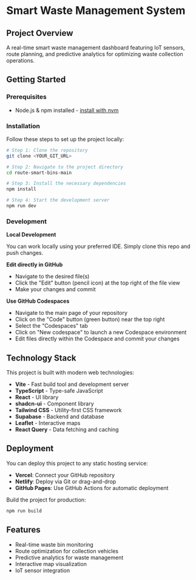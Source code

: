 # Smart Waste Management System

## Project Overview

A real-time smart waste management dashboard featuring IoT sensors, route planning, and predictive analytics for optimizing waste collection operations.

## Getting Started

### Prerequisites

- Node.js & npm installed - [install with nvm](https://github.com/nvm-sh/nvm#installing-and-updating)

### Installation

Follow these steps to set up the project locally:

```sh
# Step 1: Clone the repository
git clone <YOUR_GIT_URL>

# Step 2: Navigate to the project directory
cd route-smart-bins-main

# Step 3: Install the necessary dependencies
npm install

# Step 4: Start the development server
npm run dev
```

### Development

**Local Development**

You can work locally using your preferred IDE. Simply clone this repo and push changes.

**Edit directly in GitHub**

- Navigate to the desired file(s)
- Click the "Edit" button (pencil icon) at the top right of the file view
- Make your changes and commit

**Use GitHub Codespaces**

- Navigate to the main page of your repository
- Click on the "Code" button (green button) near the top right
- Select the "Codespaces" tab
- Click on "New codespace" to launch a new Codespace environment
- Edit files directly within the Codespace and commit your changes

## Technology Stack

This project is built with modern web technologies:

- **Vite** - Fast build tool and development server
- **TypeScript** - Type-safe JavaScript
- **React** - UI library
- **shadcn-ui** - Component library
- **Tailwind CSS** - Utility-first CSS framework
- **Supabase** - Backend and database
- **Leaflet** - Interactive maps
- **React Query** - Data fetching and caching

## Deployment

You can deploy this project to any static hosting service:

- **Vercel**: Connect your GitHub repository
- **Netlify**: Deploy via Git or drag-and-drop
- **GitHub Pages**: Use GitHub Actions for automatic deployment

Build the project for production:

```sh
npm run build
```

## Features

- Real-time waste bin monitoring
- Route optimization for collection vehicles
- Predictive analytics for waste management
- Interactive map visualization
- IoT sensor integration
